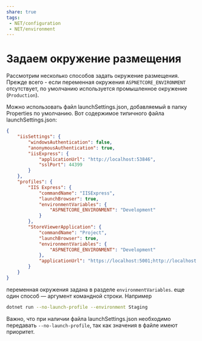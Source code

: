 ```yaml
---
share: true
tags:
 - NET/configuration
 - NET/environment
---
```

# Задаем окружение размещения
Рассмотрим несколько способов задать окружение размещения.
Прежде всего - если переменная окружения `ASPNETCORE_ENVIRONMENT` отсутствует, по умолчанию используется промышленное окружение (`Production`).

Можно использовать файл launchSettings.json, добавляемый в папку Properties по умолчанию. Вот содержимое типичного файла launchSettings.json:
```json
{
	"iisSettings": {
		"windowsAuthentication": false,
		"anonymousAuthentication": true,
		"iisExpress": {
			"applicationUrl": "http://localhost:53846",
			"sslPort": 44399
		}
	},
	"profiles": {
		"IIS Express": {
			"commandName": "IISExpress",
			"launchBrowser": true,
			"environmentVariables": {
				"ASPNETCORE_ENVIRONMENT": "Development"
			}
		},
		"StoreViewerApplication": {
			"commandName": "Project",
			"launchBrowser": true,
			"environmentVariables": {
				"ASPNETCORE_ENVIRONMENT": "Development"
			},
			"applicationUrl": "https://localhost:5001;http://localhost:5000"
		}
	}
}
```
переменная окружения задана в разделе `environmentVariables`.
еще один способ — аргумент командной строки. Например
```sh
dotnet run --no-launch-profile --environment Staging
```
Важно, что при наличии файла launchSettings.json необходимо передавать `--no-launch-profile`, так как значения в файле имеют приоритет.
